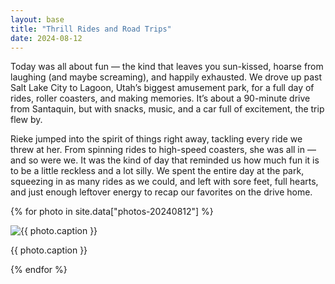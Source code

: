 ```yaml
---
layout: base
title: "Thrill Rides and Road Trips"
date: 2024-08-12
---
```


Today was all about fun — the kind that leaves you sun-kissed, hoarse from laughing (and maybe screaming), and happily exhausted. We drove up past Salt Lake City to Lagoon, Utah’s biggest amusement park, for a full day of rides, roller coasters, and making memories. It’s about a 90-minute drive from Santaquin, but with snacks, music, and a car full of excitement, the trip flew by.

Rieke jumped into the spirit of things right away, tackling every ride we threw at her. From spinning rides to high-speed coasters, she was all in — and so were we. It was the kind of day that reminded us how much fun it is to be a little reckless and a lot silly. We spent the entire day at the park, squeezing in as many rides as we could, and left with sore feet, full hearts, and just enough leftover energy to recap our favorites on the drive home.

{% for photo in site.data["photos-20240812"] %}
  <div>
    <img src="{{ site.baseurl }}/photos/{{ photo.file }}" alt="{{ photo.caption }}">
    <p>{{ photo.caption }}</p>
  </div>
{% endfor %}

